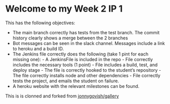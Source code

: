 # Welcome to my Week 2 IP 1
<p>This has the following objectives:</p>
<p>
    <ul>
    <li>The main branch correctly has tests from the test branch. The commit history clearly shows a merge between the 2 branches</li>
    <li>Bot messages can be seen in the slack channel. Messages include a link to heroku and a build ID.</li>
    <li>The Jenkins file correctly does the following (take 1 pint for each missing one): - A JenkinsFile is included in the repo - File correctly includes the necessary tools (1 point) - File includes a build, test, and deploy stage - The file is correctly hooked to the student’s repository - The file correctly installs node and other dependencies - File correctly tests the project, and emails the student on failure.</li>
    <li>A heroku website with the relevant milestones can be found.</li>
    </ul>
</p>
<p>This is is clonned and forked from <a href="https://github.com/jonnygovish/gallery">jonnygovish/gallery</a></p>

